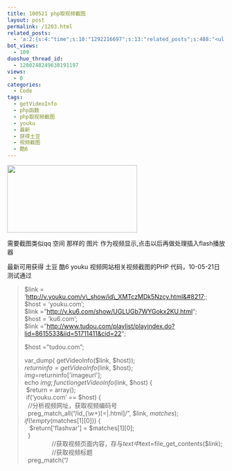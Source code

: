 ```yaml
---
title: 100521 php取视频截图
layout: post
permalink: /1203.html
related_posts:
  - 'a:2:{s:4:"time";s:10:"1292216697";s:13:"related_posts";s:488:"<ul class="related_post"><li><a href="http://blog.80aj.com/2010/07/28/100728-php-%e9%87%8d%e5%a4%8d%e5%88%b7%e6%96%b0%e6%8f%90%e4%ba%a4%e8%a7%a3%e5%86%b3%e5%8a%9e%e6%b3%95/" title="100728 php 重复刷新提交解决办法">100728 php 重复刷新提交解决办法</a></li><li><a href="http://blog.80aj.com/2010/04/23/100423-%e4%b8%80%e4%ba%9b%e5%87%bd%e6%95%b0/" title="100423 php函数 获取热榜 截取关键字等">100423 php函数 获取热榜 截取关键字等</a></li></ul>";}'
bot_views:
  - 109
duoshuo_thread_id:
  - 1280248249638191197
views:
  - 0
categories:
  - Code
tags:
  - getVideoInfo
  - php函数
  - php取视频截图
  - youku
  - 最新
  - 获得土豆
  - 视频截图
  - 酷6
---
```

[<img class="aligncenter size-medium wp-image-1204" title="flv" src="http://www.80aj.com/wp-content/uploads/2010/05/flv-300x156.jpg" alt="" width="300" height="156" />][1]

需要截图类似qq 空间 那样的 图片 作为视频显示,点击以后再做处理插入flash播放器

最新可用获得 土豆 酷6 youku 视频网站相关视频截图的PHP 代码，10-05-21日测试通过

> $link = &#8216;http://v.youku.com/v\_show/id\_XMTczMDk5Nzcy.html&#8217;;  
> $host = &#8216;youku.com&#8217;;  
> $link =&#8221;<http://v.ku6.com/show/UGLUGb7WYGokx2KU.html>&#8220;;  
> $host = &#8216;ku6.com&#8217;;  
> $link =&#8221;<http://www.tudou.com/playlist/playindex.do?lid=8615533&iid=51711411&cid=22>&#8220;;
> 
> $host =&#8221;tudou.com&#8221;;
> 
> var_dump( getVideoInfo($link, $host));  
> $returninfo=getVideoInfo($link, $host);  
> $img=$returninfo['imageurl'];  
> echo $img;  
> function getVideoInfo($link, $host) {  
>  $return = array();  
>  if(&#8216;youku.com&#8217; == $host) {  
>   //分析视频网址，获取视频编码号  
>   preg\_match\_all(&#8220;/id\_(\w+)[\=|.html]/&#8221;, $link, $matches);  
>   if(!empty($matches\[1\]\[0\])) {  
>    $return\['flashvar'] = $matches[1\]\[0\];  
>   }  
>                 //获取视频页面内容，存与$text中  
>   $text=file\_get\_contents($link);  
>                 //获取视频标题  
>   preg_match(&#8220;/<title>(.\*?) &#8211; (.\*)<\/title>/&#8221;,  $text, $title);  
>                 //获取优酷网上某一视频对应的视频截图，经分析，视频的截图的图片地址在该视频页面html代码里以<li></li>标记里的最后一个<http://vimg>&#8230;.  
> //例如<http://vimg20.yoqoo.com/0100641F4649B9D27344B00131FBB6AFDF5175-7D35-930B-E43C-99C59F918E00>  
>   preg\_match\_all(&#8220;/<li class=\&#8221;download\&#8221;(.*)<\/li>/&#8221;,$text,$match2);  
>   preg_match(&#8220;/http:\/\/(.\*)ykimg.com(.\*)\|\&#8221;\>/&#8221;,$match2\[1\]\[0\],$imageurl);  
>             /**  
>           var_dump($imageurl);  
>             $html = ob\_get\_contents(); //读取缓冲区数据

>             wlog($html);  
>             echo &#8220;<br>&#8221;;  
>             */  
>   if (!empty($imageurl[1])) {  
>    $return['imageurl'] = &#8216;http://g1.ykimg.com&#8217;.$imageurl[2];  
>   }  
>   if (!empty($title)) {  
>    $return['title'] = $title[1];  
>   }  
>  } elseif(&#8216;ku6.com&#8217; == $host) {  
>   // <http://v.ku6.com/show/bjbJKPEex097wVtC.html>  
>   // <http://v.ku6.com/special/index_3628020.html>  
>                //对于酷6网，末尾以index_开头的地址需要另外分析其视频编码  
>   $text=file\_get\_contents($link);  
>   preg\_match\_all(&#8220;/\/([\w\-]+)\.html/&#8221;, $link, $matches);  
>   if(1 > preg\_match(&#8220;/\/index\_(\[\w\-]+)\.html/&#8221;, $link) && !empty($matches[1\]\[0\])) {  
>    $return\['flashvar'] = $matches[1\]\[0\];  
>   }else{  
>    preg\_match\_all(&#8220;/refer\/(.*)\/v.swf/&#8221;,$text,$videourl);  
>    $return\['flashvar'] = $videourl[1\]\[0\];  
>   }  
>   preg_match(&#8220;/<title>(.\*?) &#8211; (.\*)<\/title>/&#8221;,  $text, $title);  
>                 //经分析，酷六的视频截图地址在视频页面的<span/<span class=\&#8221;s_pic\&#8221;>(.*)<\/span>/&#8221;,$text,$imageurl);  
>   if (!empty($imageurl\[1\]\[0\])) {  
>    $return\['imageurl'] = $imageurl[1\]\[0\];  
>   }  
>   if (!empty($title)) {  
>    $return['title'] = $title[1];  
>   }  
>  }elseif (&#8216;tudou.com&#8217; == $host){  
>   //http://www.tudou.com/programs/view/_ke1lzCnBYw/  
>   $tudou = file\_get\_contents($link);  
>   preg\_match\_all(&#8220;/view\/([\w\-]+)\//&#8221;, $link, $matches);  
>   if(!empty($matches\[1\]\[0\])) {  
>    $return\['flashvar'] = $matches[1\]\[0\];  
>   }  
>   preg_match(&#8220;/<title>(.\*?) &#8211; (.\*)<\/title>/&#8221;,  $tudou, $title);  
>   preg\_match\_all(&#8220;/<span class=\&#8221;s_pic\&#8221;>(.*)<\/span>/&#8221;,$tudou,$imageurl);  
>   if (!empty($imageurl\[1\]\[0\])) {  
>    $return\['imageurl'] = $imageurl[1\]\[0\];  
>   }  
>   if (!empty($title)) {  
>    $return['title'] = $title[1];  
>   }  
>  }  
>  return $return;  
> }

 [1]: http://www.80aj.com/wp-content/uploads/2010/05/flv.jpg